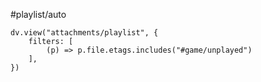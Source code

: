 #playlist/auto
```dataviewjs
dv.view("attachments/playlist", {
    filters: [
        (p) => p.file.etags.includes("#game/unplayed")
    ],
})
